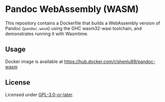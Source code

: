 # Pandoc WebAssembly (WASM)

This repository contains a Dockerfile that builds a WebAssembly version of Pandoc (`pandoc.wasm`) using the GHC wasm32-wasi toolchain, and demonstrates running it with Wasmtime.

## Usage

Docker image is available at https://hub.docker.com/r/shenlu89/pandoc-wasm

## License

Licensed under [GPL-3.0-or-later](LICENSE).